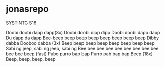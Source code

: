 # jonasrepo
SYSTINTG S16

Doobi doobi dapp dapp(3x) 
Doobi doobi dipp dipp 
Doobi doobi dapp dapp 
Du dapp da dapp 
Bee-beep beep beep beep beep beep beep beep 
Dibby dabba 
Dooboo dabba (3x) 
Beep beep beep beep beep beep beep beep 
Sabi ng jeep, sabi ng jeep, sabi ng 
Bee bee bee bee bee bee bee bee bee bee bee beep (fast) 
Pubo purro bap bap 
Purro pab bap bap 
Beep (18x) 
Beep, beep, beep, beep 


